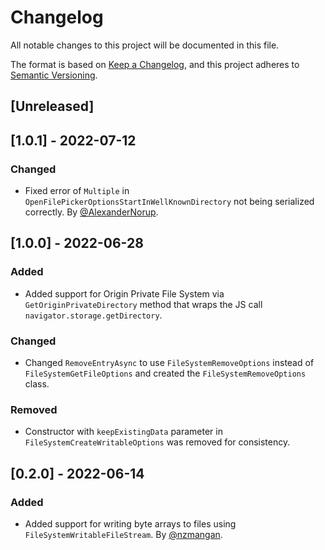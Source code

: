 # Changelog
All notable changes to this project will be documented in this file.

The format is based on [Keep a Changelog](https://keepachangelog.com/en/1.0.0/),
and this project adheres to [Semantic Versioning](https://semver.org/spec/v2.0.0.html).

## [Unreleased]

## [1.0.1] - 2022-07-12
### Changed
- Fixed error of `Multiple` in `OpenFilePickerOptionsStartInWellKnownDirectory` not being serialized correctly. By [@AlexanderNorup](https://github.com/AlexanderNorup).

## [1.0.0] - 2022-06-28
### Added
- Added support for Origin Private File System via `GetOriginPrivateDirectory` method that wraps the JS call `navigator.storage.getDirectory`.
### Changed
- Changed `RemoveEntryAsync` to use `FileSystemRemoveOptions` instead of `FileSystemGetFileOptions` and created the `FileSystemRemoveOptions` class.
### Removed
- Constructor with `keepExistingData` parameter in `FileSystemCreateWritableOptions` was removed for consistency.

## [0.2.0] - 2022-06-14
### Added
- Added support for writing byte arrays to files using `FileSystemWritableFileStream`. By [@nzmangan](https://github.com/nzmangan).
